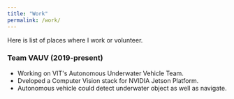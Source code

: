 ```yaml
---
title: "Work"
permalink: /work/
---
```


Here is list of places where I work or volunteer.

### Team VAUV (2019-present)

- Working on VIT's Autonomous Underwater Vehicle Team.
- Dveloped a Computer Vision stack for NVIDIA Jetson Platform.
- Autonomous vehicle could detect underwater object as well as navigate.

